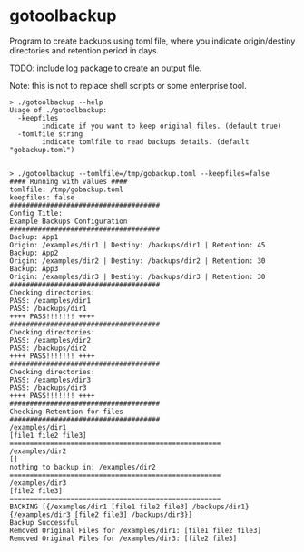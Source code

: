 gotoolbackup
============

Program to create backups using toml file, where you indicate origin/destiny directories and retention period in days.

TODO: include log package to create an output file.

Note: this is not to replace shell scripts or some enterprise tool.

    > ./gotoolbackup --help
    Usage of ./gotoolbackup:
      -keepfiles
            indicate if you want to keep original files. (default true)
      -tomlfile string
            indicate tomlfile to read backups details. (default "gobackup.toml")


    > ./gotoolbackup --tomlfile=/tmp/gobackup.toml --keepfiles=false
    #### Running with values ####
    tomlfile: /tmp/gobackup.toml
    keepfiles: false
    #####################################
    Config Title:
    Example Backups Configuration
    #####################################
    Backup: App1
    Origin: /examples/dir1 | Destiny: /backups/dir1 | Retention: 45
    Backup: App2
    Origin: /examples/dir2 | Destiny: /backups/dir2 | Retention: 30
    Backup: App3
    Origin: /examples/dir3 | Destiny: /backups/dir3 | Retention: 30
    #####################################
    Checking directories:
    PASS: /examples/dir1
    PASS: /backups/dir1
    ++++ PASS!!!!!!! ++++
    #####################################
    Checking directories:
    PASS: /examples/dir2
    PASS: /backups/dir2
    ++++ PASS!!!!!!! ++++
    #####################################
    Checking directories:
    PASS: /examples/dir3
    PASS: /backups/dir3
    ++++ PASS!!!!!!! ++++
    #####################################
    Checking Retention for files
    #####################################
    /examples/dir1
    [file1 file2 file3]
    ====================================================
    /examples/dir2
    []
    nothing to backup in: /examples/dir2
    ====================================================
    /examples/dir3
    [file2 file3]
    ====================================================
    BACKING [{/examples/dir1 [file1 file2 file3] /backups/dir1} {/examples/dir3 [file2 file3] /backups/dir3}]
    Backup Successful
    Removed Original Files for /examples/dir1: [file1 file2 file3]
    Removed Original Files for /examples/dir3: [file2 file3]

